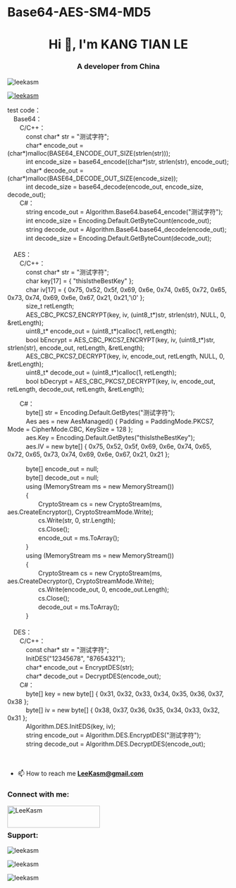 # Base64-AES-SM4-MD5  

<h1 align="center">Hi 👋, I'm KANG TIAN LE</h1>
<h3 align="center">A developer from China</h3>

<p align="left"> <img src="https://komarev.com/ghpvc/?username=leekasm&label=Profile%20views&color=0e75b6&style=flat" alt="leekasm" /> </p>

<p align="left"> <a href="https://github.com/ryo-ma/github-profile-trophy"><img src="https://github-profile-trophy.vercel.app/?username=leekasm" alt="leekasm" /></a> </p>
test code：<br>
　Base64：<br>
　　C/C++：<br>
　　　const char* str = "测试字符";<br>
　　　char* encode_out = (char*)malloc(BASE64_ENCODE_OUT_SIZE(strlen(str)));<br>
　　　int encode_size = base64_encode((char*)str, strlen(str), encode_out);<br>
　　　char* decode_out = (char*)malloc(BASE64_DECODE_OUT_SIZE(encode_size));<br>
　　　int decode_size = base64_decode(encode_out, encode_size, decode_out);<br>
　　C#：<br>
　　　string encode_out = Algorithm.Base64.base64_encode("测试字符");<br>
　　　int encode_size = Encoding.Default.GetByteCount(encode_out);<br>
　　　string decode_out = Algorithm.Base64.base64_decode(encode_out);<br>
　　　int decode_size = Encoding.Default.GetByteCount(decode_out);<br>
<br>
　AES：<br>
　　C/C++：<br>
　　　const char* str = "测试字符";<br>
　　　char key[17] = { "thisIstheBestKey" };<br>
　　　char iv[17] = { 0x75, 0x52, 0x5f, 0x69, 0x6e, 0x74, 0x65, 0x72, 0x65, 0x73, 0x74, 0x69, 0x6e, 0x67, 0x21, 0x21,'\0' };<br>
　　　size_t retLength;<br>
　　　AES_CBC_PKCS7_ENCRYPT(key, iv, (uint8_t*)str, strlen(str), NULL, 0, &retLength);<br>
　　　uint8_t* encode_out = (uint8_t*)calloc(1, retLength);<br>
　　　bool bEncrypt = AES_CBC_PKCS7_ENCRYPT(key, iv, (uint8_t*)str, strlen(str), encode_out, retLength, &retLength);<br>
　　　AES_CBC_PKCS7_DECRYPT(key, iv, encode_out, retLength, NULL, 0, &retLength);<br>
　　　uint8_t* decode_out = (uint8_t*)calloc(1, retLength);<br>
　　　bool bDecrypt = AES_CBC_PKCS7_DECRYPT(key, iv, encode_out, retLength, decode_out, retLength, &retLength);<br>

　　C#：<br>
　　　byte[] str = Encoding.Default.GetBytes("测试字符");<br>
　　　Aes aes = new AesManaged() { Padding = PaddingMode.PKCS7, Mode = CipherMode.CBC, KeySize = 128 };<br>
　　　aes.Key = Encoding.Default.GetBytes("thisIstheBestKey");<br>
　　　aes.IV = new byte[] { 0x75, 0x52, 0x5f, 0x69, 0x6e, 0x74, 0x65, 0x72, 0x65, 0x73, 0x74, 0x69, 0x6e, 0x67, 0x21, 0x21 };<br>

　　　byte[] encode_out = null;<br>
　　　byte[] decode_out = null;<br>
　　　using (MemoryStream ms = new MemoryStream())<br>
　　　{<br>
　　　　　CryptoStream cs = new CryptoStream(ms, aes.CreateEncryptor(), CryptoStreamMode.Write);<br>
　　　　　cs.Write(str, 0, str.Length);<br>
　　　　　cs.Close();<br>
　　　　　encode_out = ms.ToArray();<br>
　　　}<br>
　　　using (MemoryStream ms = new MemoryStream())<br>
　　　{<br>
　　　　　CryptoStream cs = new CryptoStream(ms, aes.CreateDecryptor(), CryptoStreamMode.Write);<br>
　　　　　cs.Write(encode_out, 0, encode_out.Length);<br>
　　　　　cs.Close();<br>
　　　　　decode_out = ms.ToArray();<br>
　　　}<br>
<br>
　DES：<br>
　　C/C++：<br>
　　　const char* str = "测试字符"; <br>
　　　InitDES("12345678", "87654321");<br>
　　　char* encode_out = EncryptDES(str);<br>
　　　char* decode_out = DecryptDES(encode_out);<br>
　　C#：<br>
　　　byte[] key = new byte[] { 0x31, 0x32, 0x33, 0x34, 0x35, 0x36, 0x37, 0x38 };<br>
　　　byte[] iv = new byte[] { 0x38, 0x37, 0x36, 0x35, 0x34, 0x33, 0x32, 0x31 };<br>
 　　　Algorithm.DES.InitEDS(key, iv);<br>
　　　string encode_out = Algorithm.DES.EncryptDES("测试字符");<br>
　　　string decode_out = Algorithm.DES.DecryptDES(encode_out);<br>
<br>
<br>
- 📫 How to reach me **LeeKasm@gmail.com**

<h3 align="left">Connect with me:</h3>
<p align="left"></p>
<p><a href="https://www.buymeacoffee.com/LeeKasm"> <img align="left" src="https://cdn.buymeacoffee.com/buttons/v2/default-yellow.png" height="50" width="210" alt="LeeKasm" /></a></p><br><br>

<h3 align="left">Support:</h3>
<p>&nbsp;<img align="left" src="https://github-readme-stats.vercel.app/api?username=leekasm&show_icons=true&locale=en" alt="leekasm" /></p>
<p>&nbsp;<img align="left" src="https://github-readme-streak-stats.herokuapp.com/?user=leekasm&" alt="leekasm" /></p>
<p>&nbsp;<img align="left" src="https://github-readme-stats.vercel.app/api/top-langs?username=leekasm&show_icons=true&locale=en&layout=compact" alt="leekasm" /></p>

